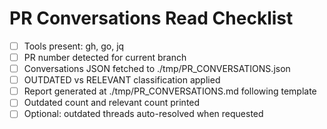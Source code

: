 <!-- Powered by BMAD™ Core -->

# PR Conversations Read Checklist

- [ ] Tools present: gh, go, jq
- [ ] PR number detected for current branch
- [ ] Conversations JSON fetched to ./tmp/PR_CONVERSATIONS.json
- [ ] OUTDATED vs RELEVANT classification applied
- [ ] Report generated at ./tmp/PR_CONVERSATIONS.md following template
- [ ] Outdated count and relevant count printed
- [ ] Optional: outdated threads auto-resolved when requested
